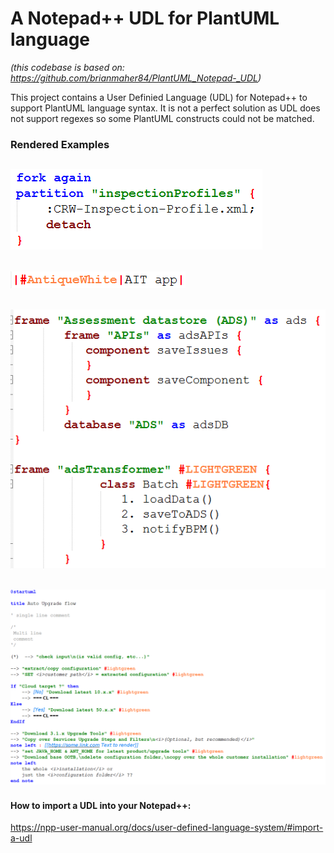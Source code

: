 # A Notepad++ UDL for PlantUML language
_(this codebase is based on: https://github.com/brianmaher84/PlantUML_Notepad-_UDL)_

This project contains a User Definied Language (UDL) for Notepad++ to support PlantUML language syntax.
It is not a perfect solution as UDL does not support regexes so some PlantUML constructs could not be matched.

### Rendered Examples
![](images/swimlane_1.PNG)
-----------------------------------------
![](images/swimlane_2.PNG)
-----------------------------------------
![](images/somekeywords&names.PNG)
-----------------------------------------
![](images/some_if_else_notes.PNG)
-----------------------------------------

#### How to import a UDL into your Notepad++:
https://npp-user-manual.org/docs/user-defined-language-system/#import-a-udl
